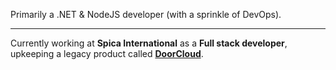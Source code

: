 Primarily a .NET & NodeJS developer (with a sprinkle of DevOps).
___
Currently working at **Spica International** as a **Full stack developer**, upkeeping a legacy product called **[DoorCloud](https://www.spica.com/access-control)**.
